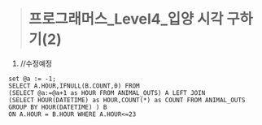 ><h1>프로그래머스_Level4_입양 시각 구하기(2)</h1>
1. //수정예정

```MySQL
set @a := -1;
SELECT A.HOUR,IFNULL(B.COUNT,0) FROM
(SELECT @a:=@a+1 as HOUR FROM ANIMAL_OUTS) A LEFT JOIN
(SELECT HOUR(DATETIME) as HOUR,COUNT(*) as COUNT FROM ANIMAL_OUTS GROUP BY HOUR(DATETIME) ) B
ON A.HOUR = B.HOUR WHERE A.HOUR<=23
```
